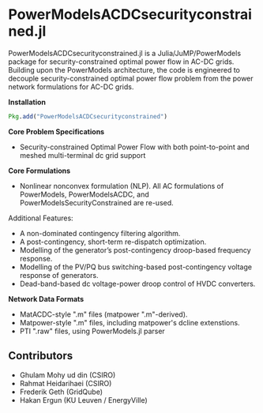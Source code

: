 # PowerModelsACDCsecurityconstrained.jl


PowerModelsACDCsecurityconstrained.jl is a Julia/JuMP/PowerModels package for security-constrained optimal power flow in AC-DC grids.
Building upon the PowerModels architecture, the code is engineered to decouple security-constrained optimal power flow problem from the power network formulations for AC-DC grids.

**Installation**


```julia
Pkg.add("PowerModelsACDCsecurityconstrained")
```


**Core Problem Specifications**
* Security-constrained Optimal Power Flow with both point-to-point and meshed multi-terminal dc grid support


**Core Formulations**
* Nonlinear nonconvex formulation (NLP). All AC formulations of PowerModels, PowerModelsACDC, and PowerModelsSecurityConstrained are re-used.


Additional Features:
* A non-dominated contingency filtering algorithm.
* A post-contingency, short-term re-dispatch optimization.
* Modelling of the generator’s post-contingency droop-based frequency response.
* Modelling of the PV/PQ bus switching-based post-contingency voltage response of generators.
* Dead-band-based dc voltage-power droop control of HVDC converters. 




**Network Data Formats**
* MatACDC-style ".m" files (matpower ".m"-derived).
* Matpower-style ".m" files, including matpower's dcline extenstions.
* PTI ".raw" files, using PowerModels.jl parser



## Contributors

* Ghulam Mohy ud din (CSIRO)
* Rahmat Heidarihaei (CSIRO)
* Frederik Geth (GridQube)
* Hakan Ergun (KU Leuven / EnergyVille)

